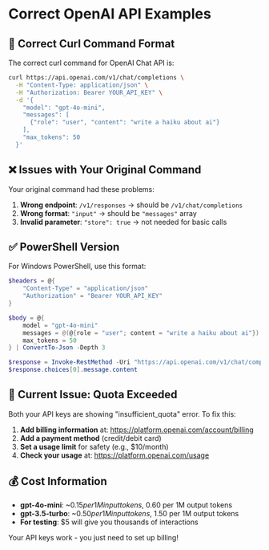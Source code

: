 # Correct OpenAI API Examples

## 🔧 Correct Curl Command Format

The correct curl command for OpenAI Chat API is:

```bash
curl https://api.openai.com/v1/chat/completions \
  -H "Content-Type: application/json" \
  -H "Authorization: Bearer YOUR_API_KEY" \
  -d '{
    "model": "gpt-4o-mini",
    "messages": [
      {"role": "user", "content": "write a haiku about ai"}
    ],
    "max_tokens": 50
  }'
```

## ❌ Issues with Your Original Command

Your original command had these problems:
1. **Wrong endpoint**: `/v1/responses` → should be `/v1/chat/completions`
2. **Wrong format**: `"input"` → should be `"messages"` array
3. **Invalid parameter**: `"store": true` → not needed for basic calls

## ✅ PowerShell Version

For Windows PowerShell, use this format:

```powershell
$headers = @{
    "Content-Type" = "application/json"
    "Authorization" = "Bearer YOUR_API_KEY"
}

$body = @{
    model = "gpt-4o-mini"
    messages = @(@{role = "user"; content = "write a haiku about ai"})
    max_tokens = 50
} | ConvertTo-Json -Depth 3

$response = Invoke-RestMethod -Uri "https://api.openai.com/v1/chat/completions" -Method Post -Headers $headers -Body $body
$response.choices[0].message.content
```

## 🚨 Current Issue: Quota Exceeded

Both your API keys are showing "insufficient_quota" error. To fix this:

1. **Add billing information** at: https://platform.openai.com/account/billing
2. **Add a payment method** (credit/debit card)
3. **Set a usage limit** for safety (e.g., $10/month)
4. **Check your usage** at: https://platform.openai.com/usage

## 💰 Cost Information

- **gpt-4o-mini**: ~$0.15 per 1M input tokens, ~$0.60 per 1M output tokens
- **gpt-3.5-turbo**: ~$0.50 per 1M input tokens, ~$1.50 per 1M output tokens
- **For testing**: $5 will give you thousands of interactions

Your API keys work - you just need to set up billing!
